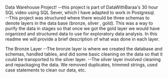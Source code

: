 Data Warehouse Project! 
--this project is part of DataWithBaraa's 30 hour SQL video using SQL Sever, which I have adapted to work in Postgresql.  
--This project was structured where there would be three schemas to denote layers in the data base (bronze, silver , gold). This was a way to purify the data in stages so that once we got the gold layer we would have organized and structured data to use for exploratory data analysis. In this readme we will provide a brief description of what was done in each layer. 

The Bronze Layer 
--The bronze layer is where we created the database and schemas, handled tables, and did some basic cleaning on the data so that it could be transported to the silver layer.
--The silver layer involved cleaning and repackaging the data. We removed duplicates, trimmed strings, used case statements to clean our data, etc. 


